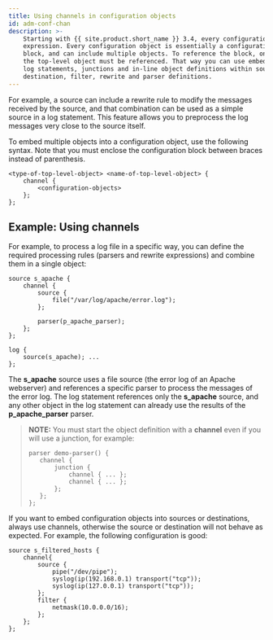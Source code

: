 ```yaml
---
title: Using channels in configuration objects
id: adm-conf-chan
description: >-
    Starting with {{ site.product.short_name }} 3.4, every configuration object is a log
    expression. Every configuration object is essentially a configuration
    block, and can include multiple objects. To reference the block, only
    the top-level object must be referenced. That way you can use embedded
    log statements, junctions and in-line object definitions within source,
    destination, filter, rewrite and parser definitions. 
---
```


For example, a source can include a rewrite rule to modify the messages  
received by the source, and that combination can be used as a simple source
in a log statement. This feature allows you to preprocess the log messages very
close to the source itself.

To embed multiple objects into a configuration object, use the following
syntax. Note that you must enclose the configuration block between
braces instead of parenthesis.

```config
<type-of-top-level-object> <name-of-top-level-object> {
    channel {
        <configuration-objects>
    };
};
```

## Example: Using channels

For example, to process a log file in a specific way, you can define the
required processing rules (parsers and rewrite expressions) and combine
them in a single object:

```config
source s_apache {
    channel {
        source {
            file("/var/log/apache/error.log");
        };
        
        parser(p_apache_parser);
    };
};

log {
    source(s_apache); ...
};
```

The **s_apache** source uses a file source (the error log of an Apache
webserver) and references a specific parser to process the messages of
the error log. The log statement references only the **s_apache** source,
and any other object in the log statement can already use the results of
the **p_apache_parser** parser.

>**NOTE:** You must start the object definition with a **channel** even if
>you will use a junction, for example:
>  
>```config
>parser demo-parser() {
>    channel {
>        junction {
>            channel { ... };
>            channel { ... };
>        };
>    };
>};
>```

If you want to embed configuration objects into sources or destinations,
always use channels, otherwise the source or destination will not behave
as expected. For example, the following configuration is good:

```config
source s_filtered_hosts {
    channel{
        source {
            pipe("/dev/pipe");
            syslog(ip(192.168.0.1) transport("tcp"));
            syslog(ip(127.0.0.1) transport("tcp"));
        };
        filter {
            netmask(10.0.0.0/16);
        };
    };
};
```
